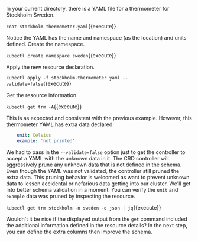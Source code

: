 In your current directory, there is a YAML file for a thermometer for Stockholm Sweden.

`ccat stockholm-thermometer.yaml`{{execute}}

Notice the YAML has the name and namespace (as the location) and units defined. Create the namespace.

`kubectl create namespace sweden`{{execute}}

Apply the new resource declaration.

`kubectl apply -f stockholm-thermometer.yaml --validate=false`{{execute}}

Get the resource information.

`kubectl get trm -A`{{execute}}

This is as expected and consistent with the previous example. However, this thermometer YAML has extra data declared.

```yaml
    unit: Celsius
    example: 'not printed'
```

We had to pass in the `--validate=false` option just to get the controller to accept a YAML with the unknown data in it. The CRD controller will aggressively prune any unknown data that is not defined in the schema. Even though the YAML was not validated, the controller still pruned the extra data. This pruning behavior is welcomed as want to prevent unknown data to lessen accidental or nefarious data getting into our cluster. We'll get into better schema validation in a moment. You can verify the `unit` and `example` data was pruned by inspecting the resource.

`kubectl get trm stockholm -n sweden -o json | jq`{{execute}}

Wouldn't it be nice if the displayed output from the `get` command included the additional information defined in the resource details? In the next step, you can define the extra columns then improve the schema.

